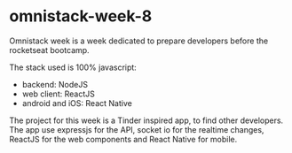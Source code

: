 # omnistack-week-8

Omnistack week is a week dedicated to prepare developers before the rocketseat bootcamp.

The stack used is 100% javascript:

- backend: NodeJS
- web client: ReactJS
- android and iOS: React Native

The project for this week is a Tinder inspired app, to find other developers. The app use expressjs for the API, socket io for the realtime changes, ReactJS for the web components and React Native for mobile.
